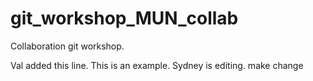 # git_workshop_MUN_collab

Collaboration git workshop.

Val added this line.
This is an example. Sydney is editing.
make change

